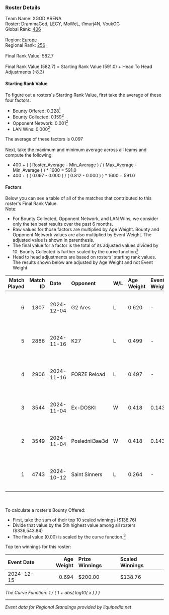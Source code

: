 ### Roster Details<br />
Team Name: XGOD ARENA<br />
Roster: DrammaGod, LECY, MoWeL, t1murj4N, VoukGG<br />
Global Rank: [406](../../standings_global_2025_03_01.md)<br />
<br />
Region: [Europe]( ../../standings_europe_2025_03_01.md)<br />
Regional Rank: [256]( ../../standings_europe_2025_03_01.md)<br />
<br />
Final Rank Value:  582.7<br />
<br />
Final Rank Value (582.7) = Starting Rank Value (591.0) + Head To Head Adjustments (-8.3)<br />

#### Starting Rank Value<br />
To figure out a rosters's Starting Rank Value, first take the average of these four factors:<br />
- Bounty Offered: 0.228[<sup>1</sup>](#table2)
- Bounty Collected: 0.159[<sup>2</sup>](#table1)
- Opponent Network: 0.001[<sup>2</sup>](#table1)
- LAN Wins: 0.000[<sup>2</sup>](#table1)

The average of these factors is 0.097<br />
<br />
Next, take the maximum and minimum average across all teams and compute the following:<br />
- 400 + ( ( Roster_Average - Min_Average ) / ( Max_Average - Min_Average ) ) * 1600 = 591.0
- 400 + ( ( 0.097 - 0.000 ) / ( 0.812 - 0.000 ) ) * 1600 = 591.0


#### Factors<br />
Below you can see a table of all of the matches that contributed to this roster's Final Rank Value.<br />
Note:<br />

- For Bounty Collected, Opponent Network, and LAN Wins, we consider only the ten best results over the past 6 months.
- Raw values for those factors are multiplied by Age Weight. Bounty and Opponent Network values are also multiplied by Event Weight. The adjusted value is shown in parenthesis.
- The final value for a factor is the total of its adjusted values divided by 10. Bounty Collected is further scaled by the curve function[<sup>3</sup>](#curveFunction)
- Head to head adjustments are based on rosters' starting rank values. The results shown below are adjusted by Age Weight and not Event Weight
<span id="table1"></span><br />


| Match Played | Match ID | Date       | Opponent       | W/L | Age Weight | Event Weight | Bounty Collected | Opponent Network | LAN Wins  | H2H Adj. | Roster                                        |
| -: | -: | :- | :- | :- | :- | :- | :- | :- | :- | -: | :- |
|            6 |     1807 | 2024-12-04 | G2 Ares        | L   | 0.620      | -            | -                | -                | -         |    -7.22 | DrammaGod, LECY, MoWeL, t1murj4N, VoukGG      |
|            5 |     2886 | 2024-11-16 | K27            | L   | 0.499      | -            | -                | -                | -         |    -2.71 | bloody wolf, DrammaGod, LECY, MoWeL, t1murj4N |
|            4 |     2906 | 2024-11-16 | FORZE Reload   | L   | 0.497      | -            | -                | -                | -         |    -3.55 | bloody wolf, DrammaGod, LECY, MoWeL, t1murj4N |
|            3 |     3544 | 2024-11-04 | Ex-DOSKI       | W   | 0.418      | 0.143        | 0.000 (0.000)    | 0.021 (0.001)    | 0 (0.000) |     3.40 | bloody wolf, DrammaGod, LECY, MoWeL, t1murj4N |
|            2 |     3549 | 2024-11-04 | Poslednii3ae3d | W   | 0.418      | 0.143        | 0.001 (0.000)    | 0.089 (0.005)    | 0 (0.000) |     7.18 | bloody wolf, DrammaGod, LECY, MoWeL, t1murj4N |
|            1 |     4743 | 2024-10-12 | Saint Sinners  | L   | 0.264      | -            | -                | -                | -         |    -5.42 | bloody wolf, LECY, m1lzor, MoWeL, t1murj4N    |

<br />
<span id="table2"></span><br />
To calculate a roster's Bounty Offered:<br />

- First, take the sum of their top 10 scaled winnings ($138.76)
- Divide that value by the 5th highest value among all rosters ($336,543.84)
- The final value (0.00) is scaled by the curve function.[<sup>3</sup>](#curveFunction)

Top ten winnings for this roster:<br />

| Event Date | Age Weight | Prize Winnings | Scaled Winnings |
| :- | -: | :- | :- |
| 2024-12-15 |      0.694 | $200.00        | $138.76         |


<span id="curveFunction"></span>_The Curve Function: 1 / ( 1 + abs( log10( x ) ) )_<br />

---
_Event data for Regional Standings provided by liquipedia.net_<br />
